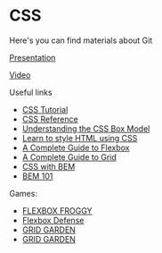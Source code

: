# СSS

Here's you can find materials about Git


[Presentation](https://docs.google.com/presentation/d/1-r2TzfUxlq_WvBvZvannwn2O73iEbbodaPueZE0bVH8/edit?usp=sharing)

[Video](https://drive.google.com/file/d/1sayVFIf32Ch26KthjJfMrYirayRKE749/view?usp=sharing)


Useful links
* [CSS Tutorial](https://www.w3schools.com/css/default.asp)
* [CSS Reference](https://cssreference.io/)
* [Understanding the CSS Box Model](https://webdesign.tutsplus.com/courses/understanding-the-css-box-model)
* [Learn to style HTML using CSS](https://developer.mozilla.org/en-US/docs/Learn/CSS)
* [A Complete Guide to Flexbox](https://css-tricks.com/snippets/css/a-guide-to-flexbox/)
* [A Complete Guide to Grid](https://css-tricks.com/snippets/css/complete-guide-grid/)
* [CSS with BEM](https://en.bem.info/methodology/css/)
* [BEM 101](https://css-tricks.com/bem-101/)

Games:
* [FLEXBOX FROGGY](https://flexboxfroggy.com)
* [Flexbox Defense](http://www.flexboxdefense.com)
* [GRID GARDEN](https://cssgridgarden.com)
* [GRID GARDEN](https://cssgridgarden.com)